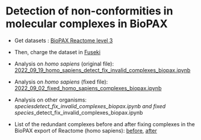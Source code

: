# Detection of non-conformities in molecular complexes in BioPAX

- Get datasets : [BioPAX Reactome level 3](https://reactome.org/download-data#:~:text=Events%20in%20the-,BioPAX%20level%203,-format.)
- Then, charge the dataset in [Fuseki](https://jena.apache.org/documentation/fuseki2/fuseki-quick-start.html)

- Analysis on *homo sapiens* (original file): [2022_09_19_homo_sapiens_detect_fix_invalid_complexes_biopax.ipynb](https://github.com/cjuigne/non_conformities_detection_biopax/blob/main/2022_09_19_homo_sapiens_detect_fix_invalid_complexes_biopax.ipynb)

- Analysis on *homo sapiens* (fixed file): [2022_09_02_fixed_homo_sapiens_complexes_biopax.ipynb](https://github.com/cjuigne/non_conformities_detection_biopax/blob/main/2022_09_02_fixed_homo_sapiens_complexes_biopax.ipynb)

- Analysis on other organisms: *species*_detect_fix_invalid_complexes_biopax.ipynb 
and fixed_ *species*_detect_fix_invalid_complexes_biopax.ipynb

- List of the redundant complexes before and after fixing complexes in the BioPAX export of Reactome (homo sapiens): [before](https://github.com/cjuigne/non_conformities_detection_biopax/blob/main/results-81-48887/2022_09_06_reactomev81_hsapiens_complexes_orig_redundant.ttl), [after](https://github.com/cjuigne/non_conformities_detection_biopax/blob/main/results-81-48887/2022_09_06_reactomev81_hsapiens_complexes_fixed_redundant.ttl)
